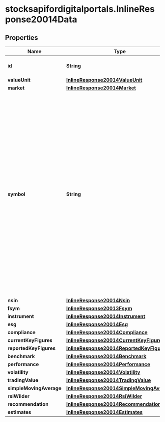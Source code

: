 # stocksapifordigitalportals.InlineResponse20014Data

## Properties

Name | Type | Description | Notes
------------ | ------------- | ------------- | -------------
**id** | **String** | Identifier of the notation. | [optional] 
**valueUnit** | [**InlineResponse20014ValueUnit**](InlineResponse20014ValueUnit.md) |  | [optional] 
**market** | [**InlineResponse20014Market**](InlineResponse20014Market.md) |  | [optional] 
**symbol** | **String** | The symbol of the notation. It is a market-specific code to identify the notation. Which characters can be part of a symbol depends on the market. If a market does not define a proprietary symbol, but uses a different identifier (for example, the ISIN or the WKN) to identify instruments, no symbol will be set for the notations of that market. | [optional] 
**nsin** | [**InlineResponse20014Nsin**](InlineResponse20014Nsin.md) |  | [optional] 
**fsym** | [**InlineResponse20013Fsym**](InlineResponse20013Fsym.md) |  | [optional] 
**instrument** | [**InlineResponse20014Instrument**](InlineResponse20014Instrument.md) |  | [optional] 
**esg** | [**InlineResponse20014Esg**](InlineResponse20014Esg.md) |  | [optional] 
**compliance** | [**InlineResponse20014Compliance**](InlineResponse20014Compliance.md) |  | [optional] 
**currentKeyFigures** | [**InlineResponse20014CurrentKeyFigures**](InlineResponse20014CurrentKeyFigures.md) |  | [optional] 
**reportedKeyFigures** | [**InlineResponse20014ReportedKeyFigures**](InlineResponse20014ReportedKeyFigures.md) |  | [optional] 
**benchmark** | [**InlineResponse20014Benchmark**](InlineResponse20014Benchmark.md) |  | [optional] 
**performance** | [**InlineResponse20014Performance**](InlineResponse20014Performance.md) |  | [optional] 
**volatility** | [**InlineResponse20014Volatility**](InlineResponse20014Volatility.md) |  | [optional] 
**tradingValue** | [**InlineResponse20014TradingValue**](InlineResponse20014TradingValue.md) |  | [optional] 
**simpleMovingAverage** | [**InlineResponse20014SimpleMovingAverage**](InlineResponse20014SimpleMovingAverage.md) |  | [optional] 
**rsiWilder** | [**InlineResponse20014RsiWilder**](InlineResponse20014RsiWilder.md) |  | [optional] 
**recommendation** | [**InlineResponse20014Recommendation**](InlineResponse20014Recommendation.md) |  | [optional] 
**estimates** | [**InlineResponse20014Estimates**](InlineResponse20014Estimates.md) |  | [optional] 


